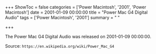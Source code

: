 +++
ShowToc = false
categories = ['Power Macintosh', '2001', 'Power Macintosh']
date = 2001-01-09 00:00:00
title = "Power Mac G4 Digital Audio"
tags = ['Power Macintosh', '2001']
summary = " "

+++

The Power Mac G4 Digital Audio was released on 2001-01-09 00:00:00.

Source: `https://en.wikipedia.org/wiki/Power_Mac_G4`
